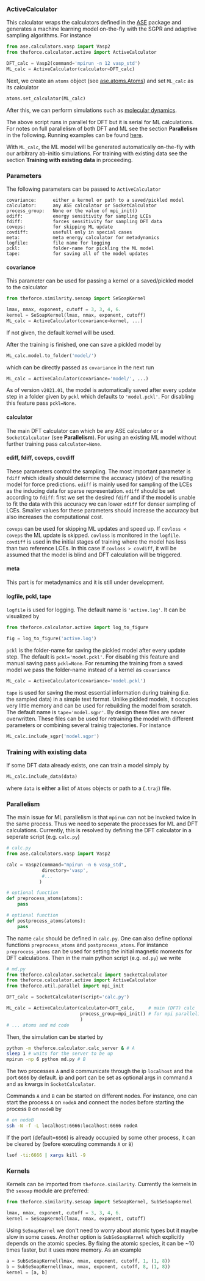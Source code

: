 <!-- #region -->
### ActiveCalculator
This calculator wraps the calculators defined in the 
[ASE](https://wiki.fysik.dtu.dk/ase/) package and 
generates a machine learning model on-the-fly
with the SGPR and adaptive sampling algorithms.
For instance
```python
from ase.calculators.vasp import Vasp2
from theforce.calculator.active import ActiveCalculator

DFT_calc = Vasp2(command='mpirun -n 12 vasp_std')
ML_calc = ActiveCalculator(calculator=DFT_calc)
```
Next, we create an `atoms` object 
(see [ase.atoms.Atoms](https://wiki.fysik.dtu.dk/ase/ase/atoms.html))
and set `ML_calc` as its calculator
```python
atoms.set_calculator(ML_calc)
```
After this, we can perform simulations such as 
[molecular dynamics](https://wiki.fysik.dtu.dk/ase/ase/md.html).

The above script runs in parallel for DFT but 
it is serial for ML calculations.
For notes on full parallelism of both DFT and ML 
see the section **Parallelism** in the following.
Running examples can be found 
[here](https://github.com/amirhajibabaei/AutoForce/tree/master/templates).

With `ML_calc`, the ML model will be generated 
automatically on-the-fly with our arbitrary
ab-initio simulations.
For training with existing data see the section
**Training with existing data** in proceeding.

### Parameters
The following parameters can be passed to `ActiveCalculator`
```
covariance:      either a kernel or path to a saved/pickled model
calculator:      any ASE calculator or SocketCalculator
process_group:   None or the value of mpi_init()
ediff:           energy sensitivity for sampling LCEs
fdiff:           forces sensitivity for sampling DFT data
coveps:          for skipping ML update
covdiff:         usefull only in special cases
meta:            meta energy calculator for metadynamics
logfile:         file name for logging
pckl:            folder-name for pickling the ML model
tape:            for saving all of the model updates
```
#### covariance
This parameter can be used for passing a kernel
or a saved/pickled model to the calculator
```python
from theforce.similarity.sesoap import SeSoapKernel

lmax, nmax, exponent, cutoff = 3, 3, 4, 6.
kernel = SeSoapKernel(lmax, nmax, exponent, cutoff)
ML_calc = ActiveCalculator(covariance=kernel, ...)
```
If not given, the default kernel will be used.

After the training is finished, one can save a pickled
model by
```python
ML_calc.model.to_folder('model/')
```
which can be directly passed as `covariance`
in the next run
```python
ML_calc = ActiveCalculator(covariance='model/', ...)
```
As of version `v2021.01`, the model is automatically
saved after every update step in a folder given by 
`pckl` which defaults to `'model.pckl'`.
For disabling this feature pass `pckl=None`.

#### calculator
The main DFT calculator can which be any ASE 
calculator or a `SocketCalculator` (see **Parallelism**).
For using an existing ML model without further 
training pass `calculator=None`.

#### ediff, fdiff, coveps, covdiff
These parameters control the sampling.
The most important parameter is `fdiff` which 
ideally should determine the accuracy (stdev) of
the resulting model for force predictions.
`ediff` is mainly used for sampling of the LCEs
as the inducing data for sparse representation.
`ediff` should be set according to `fdiff`:
first we set the desired `fdiff` and if 
the model is unable to fit the data with 
this accuracy we can lower `ediff` for
denser sampling of LCEs.
Smaller values for these parameters should
increase the accuracy but also increases the
computational cost.

`coveps` can be used for skipping ML updates
and speed up.
If `covloss < coveps` the ML update is skipped.
`covloss` is monitored in the `logfile`.
`covdiff` is used in the initial stages of 
training where the model has less than two
reference LCEs.
In this case if `covloss > covdiff`, it will
be assumed that the model is blind and DFT 
calculation will be triggered.

#### meta
This part is for metadynamics and it is still under development.

#### logfile, pckl, tape
`logfile` is used for logging.
The default name is `'active.log'`.
It can be visualized by
```python
from theforce.calculator.active import log_to_figure

fig = log_to_figure('active.log')
```

`pckl` is the folder-name for saving the pickled
model after every update step.
The default is `pckl='model.pckl'`.
For disabling this feature and manual saving
pass `pckl=None`.
For resuming the training from a saved model
we pass the folder-name instead of a kernel
as `covariance`
```python
ML_calc = ActiveCalculator(covariance='model.pckl')
```

`tape` is used for saving the most essential 
information during training (i.e. the sampled data) 
in a simple text format.
Unlike pickled models, it occupies very little memory
and can be used for rebuilding the model from scratch.
The default name is `tape='model.sgpr'`.
By design these files are never overwritten. 
These files can be used for retraining the model
with different parameters or combining several
trainig trajectories.
For instance
```python
ML_calc.include_sgpr('model.sgpr')
```

### Training with existing data
If some DFT data already exists, one can train a 
model simply by
```python
ML_calc.include_data(data)
```
where `data` is either a list of `Atoms` objects
or path to a (`.traj`) file.

### Parallelism
The main issue for ML parallelism is that `mpirun` 
can not be invoked twice in the same process.
Thus we need to seperate the processes for ML 
and DFT calculations.
Currently, this is resolved by defining the DFT 
calculator in a seperate script (e.g. `calc.py`)
```python
# calc.py
from ase.calculators.vasp import Vasp2

calc = Vasp2(command="mpirun -n 6 vasp_std", 
             directory='vasp',
             #...
            )

# optional function
def preprocess_atoms(atoms):
    pass

# optional function
def postprocess_atoms(atoms):
    pass
```
The name `calc` should be defined in `calc.py`.
One can also define optional functions 
`preprocess_atoms` and `postprocess_atoms`.
For instance `preprocess_atoms` can be used for 
setting the initial magnetic moments for DFT 
calculations.
Then in the main python script (e.g. `md.py`)
we write
```python
# md.py
from theforce.calculator.socketcalc import SocketCalculator
from theforce.calculator.active import ActiveCalculator
from theforce.util.parallel import mpi_init

DFT_calc = SocketCalculator(script='calc.py')

ML_calc = ActiveCalculator(calculator=DFT_calc,     # main (DFT) calc
                           process_group=mpi_init() # for mpi parallelism
                           )
# ... atoms and md code
```
Then, the simulation can be started by
```sh
python -m theforce.calculator.calc_server & # A
sleep 1 # waits for the server to be up
mpirun -np 6 python md.py # B
```
The two processes `A` and `B` communicate 
through the ip `localhost` and the port `6666` by default.
ip and port can be set as optional args in command `A`
and as kwargs in `SocketCalculator`.

Commands `A` and `B` can be started on different nodes.
For instance, one can start the process `A` on `nodeA` 
and connect the nodes before starting the process `B` 
on `nodeB` by
```sh
# on nodeB
ssh -N -f -L localhost:6666:localhost:6666 nodeA
```
If the port (default=`6666`) is already occupied 
by some other process, it can be cleared by 
(before executing commands `A` or `B`)
```sh
lsof -ti:6666 | xargs kill -9
```

### Kernels

Kernels can be imported from `theforce.similarity`.
Currently the kernels in the `sesoap` module are preferred:
```python
from theforce.similarity.sesoap import SeSoapKernel, SubSeSoapKernel

lmax, nmax, exponent, cutoff = 3, 3, 4, 6.
kernel = SeSoapKernel(lmax, nmax, exponent, cutoff)
```
Using `SeSoapKernel` we don't need to worry about atomic types
but it maybe slow in some cases. 
Another option is `SubSeSoapKernel` which explicitly depends on the atomic species.
By fixing the atomic species, it can be ~10 times faster, but it uses more memory.
As an example
```python
a = SubSeSoapKernel(lmax, nmax, exponent, cutoff, 1, (1, 8))
b = SubSeSoapKernel(lmax, nmax, exponent, cutoff, 8, (1, 8))
kernel = [a, b]
```
<!-- #endregion -->
